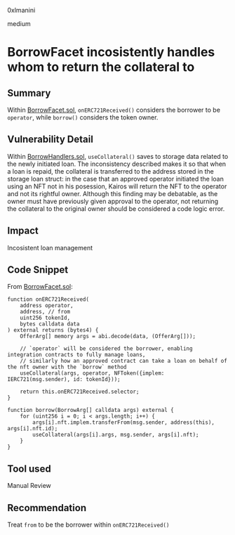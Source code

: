 0xlmanini

medium

# BorrowFacet incosistently handles whom to return the collateral to

## Summary
Within [BorrowFacet.sol](https://github.com/sherlock-audit/2023-02-kairos/blob/main/kairos-contracts/src/BorrowFacet.sol), `onERC721Received()` considers the borrower to be `operator`, while `borrow()` considers the token owner.

## Vulnerability Detail
Within [BorrowHandlers.sol](https://github.com/sherlock-audit/2023-02-kairos/blob/main/kairos-contracts/src/BorrowLogic/BorrowHandlers.sol), `useCollateral()` saves to storage data related to the newly initiated loan. 
The inconsistency described makes it so that when a loan is repaid, the collateral is transferred to the address stored in the storage loan struct: in the case that an approved operator initiated the loan using an NFT not in his posession, Kairos will return the NFT to the operator and not its rightful owner.
Although this finding may be debatable, as the owner must have previously given approval to the operator, not returning the collateral to the original owner should be considered a code logic error.

## Impact
Incosistent loan management

## Code Snippet
From [BorrowFacet.sol](https://github.com/sherlock-audit/2023-02-kairos/blob/main/kairos-contracts/src/BorrowFacet.sol#L21-L43):
```solidity
function onERC721Received(
    address operator,
    address, // from
    uint256 tokenId,
    bytes calldata data
) external returns (bytes4) {
    OfferArg[] memory args = abi.decode(data, (OfferArg[]));

    // `operator` will be considered the borrower, enabling integration contracts to fully manage loans,
    // similarly how an approved contract can take a loan on behalf of the nft owner with the `borrow` method
    useCollateral(args, operator, NFToken({implem: IERC721(msg.sender), id: tokenId}));

    return this.onERC721Received.selector;
}

function borrow(BorrowArg[] calldata args) external {
    for (uint256 i = 0; i < args.length; i++) {
        args[i].nft.implem.transferFrom(msg.sender, address(this), args[i].nft.id);
        useCollateral(args[i].args, msg.sender, args[i].nft);
    }
}
```

## Tool used

Manual Review

## Recommendation
Treat `from` to be the borrower within `onERC721Received()`
